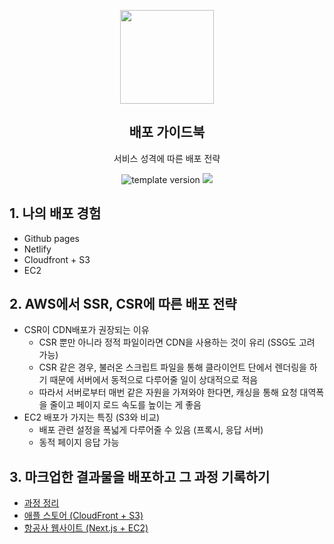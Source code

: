 <p align="middle" >
  <img width="150px;" src="https://upload.wikimedia.org/wikipedia/commons/thumb/9/93/Amazon_Web_Services_Logo.svg/1200px-Amazon_Web_Services_Logo.svg.png"/>
</p>
<h2 align="middle">배포 가이드북</h2>
<p align="middle">서비스 성격에 따른 배포 전략</p>
<p align="middle">
  <img src="https://img.shields.io/badge/version-1.0.0-blue?style=flat-square" alt="template version"/>
  <img src="https://img.shields.io/badge/license-MIT-brightgreen.svg?style=flat-square"/>
</p>

## 1. 나의 배포 경험

- Github pages
- Netlify
- Cloudfront + S3
- EC2

## 2. AWS에서 SSR, CSR에 따른 배포 전략

- CSR이 CDN배포가 권장되는 이유
  - CSR 뿐만 아니라 정적 파일이라면 CDN을 사용하는 것이 유리 (SSG도 고려 가능)
  - CSR 같은 경우, 불러온 스크립트 파일을 통해 클라이언트 단에서 렌더링을 하기 때문에 서버에서 동적으로 다루어줄 일이 상대적으로 적음
  - 따라서 서버로부터 매번 같은 자원을 가져와야 한다면, 캐싱을 통해 요청 대역폭을 줄이고 페이지 로드 속도를 높이는 게 좋음
- EC2 배포가 가지는 특징 (S3와 비교)
  - 배포 관련 설정을 폭넓게 다루어줄 수 있음 (프록시, 응답 서버)
  - 동적 페이지 응답 가능

## 3. 마크업한 결과물을 배포하고 그 과정 기록하기

- [과정 정리](https://mkitigy.notion.site/Deploy-065a4d084e6648cc948135e3efc42a94)
- [애플 스토어 (CloudFront + S3)](https://d2r677oxbgul1b.cloudfront.net/)
- [항공사 웹사이트 (Next.js + EC2)](http://ec2-13-209-4-51.ap-northeast-2.compute.amazonaws.com/)
